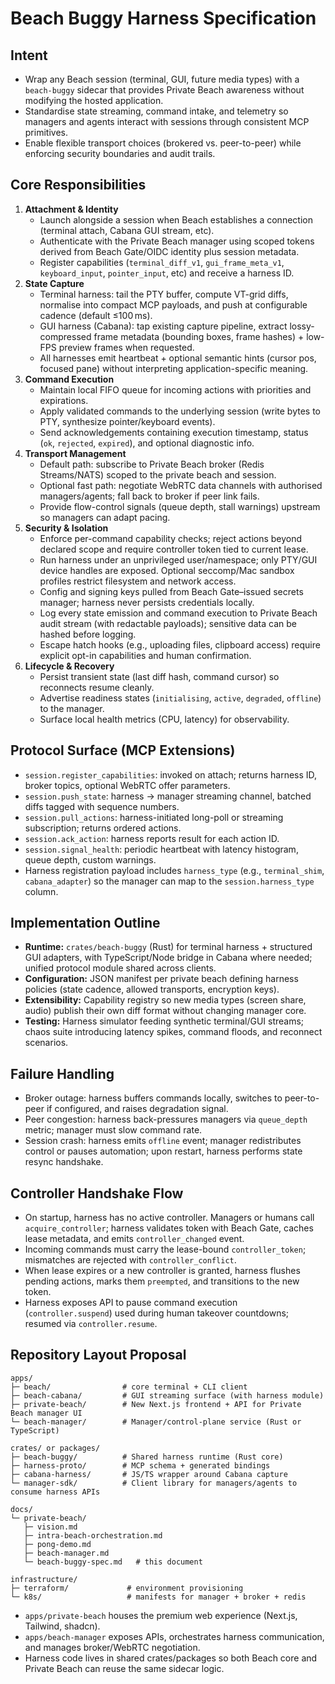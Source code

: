 # Beach Buggy Harness Specification

## Intent
- Wrap any Beach session (terminal, GUI, future media types) with a `beach-buggy` sidecar that provides Private Beach awareness without modifying the hosted application.
- Standardise state streaming, command intake, and telemetry so managers and agents interact with sessions through consistent MCP primitives.
- Enable flexible transport choices (brokered vs. peer-to-peer) while enforcing security boundaries and audit trails.

## Core Responsibilities
1. **Attachment & Identity**
   - Launch alongside a session when Beach establishes a connection (terminal attach, Cabana GUI stream, etc).
   - Authenticate with the Private Beach manager using scoped tokens derived from Beach Gate/OIDC identity plus session metadata.
   - Register capabilities (`terminal_diff_v1`, `gui_frame_meta_v1`, `keyboard_input`, `pointer_input`, etc) and receive a harness ID.
2. **State Capture**
   - Terminal harness: tail the PTY buffer, compute VT-grid diffs, normalise into compact MCP payloads, and push at configurable cadence (default ≤100 ms).
   - GUI harness (Cabana): tap existing capture pipeline, extract lossy-compressed frame metadata (bounding boxes, frame hashes) + low-FPS preview frames when requested.
   - All harnesses emit heartbeat + optional semantic hints (cursor pos, focused pane) without interpreting application-specific meaning.
3. **Command Execution**
   - Maintain local FIFO queue for incoming actions with priorities and expirations.
   - Apply validated commands to the underlying session (write bytes to PTY, synthesize pointer/keyboard events).
   - Send acknowledgements containing execution timestamp, status (`ok`, `rejected`, `expired`), and optional diagnostic info.
4. **Transport Management**
   - Default path: subscribe to Private Beach broker (Redis Streams/NATS) scoped to the private beach and session.
   - Optional fast path: negotiate WebRTC data channels with authorised managers/agents; fall back to broker if peer link fails.
   - Provide flow-control signals (queue depth, stall warnings) upstream so managers can adapt pacing.
5. **Security & Isolation**
   - Enforce per-command capability checks; reject actions beyond declared scope and require controller token tied to current lease.
   - Run harness under an unprivileged user/namespace; only PTY/GUI device handles are exposed. Optional seccomp/Mac sandbox profiles restrict filesystem and network access.
   - Config and signing keys pulled from Beach Gate–issued secrets manager; harness never persists credentials locally.
   - Log every state emission and command execution to Private Beach audit stream (with redactable payloads); sensitive data can be hashed before logging.
   - Escape hatch hooks (e.g., uploading files, clipboard access) require explicit opt-in capabilities and human confirmation.
6. **Lifecycle & Recovery**
   - Persist transient state (last diff hash, command cursor) so reconnects resume cleanly.
   - Advertise readiness states (`initialising`, `active`, `degraded`, `offline`) to the manager.
   - Surface local health metrics (CPU, latency) for observability.

## Protocol Surface (MCP Extensions)
- `session.register_capabilities`: invoked on attach; returns harness ID, broker topics, optional WebRTC offer parameters.
- `session.push_state`: harness → manager streaming channel, batched diffs tagged with sequence numbers.
- `session.pull_actions`: harness-initiated long-poll or streaming subscription; returns ordered actions.
- `session.ack_action`: harness reports result for each action ID.
- `session.signal_health`: periodic heartbeat with latency histogram, queue depth, custom warnings.
- Harness registration payload includes `harness_type` (e.g., `terminal_shim`, `cabana_adapter`) so the manager can map to the `session.harness_type` column.

## Implementation Outline
- **Runtime:** `crates/beach-buggy` (Rust) for terminal harness + structured GUI adapters, with TypeScript/Node bridge in Cabana where needed; unified protocol module shared across clients.
- **Configuration:** JSON manifest per private beach defining harness policies (state cadence, allowed transports, encryption keys).
- **Extensibility:** Capability registry so new media types (screen share, audio) publish their own diff format without changing manager core.
- **Testing:** Harness simulator feeding synthetic terminal/GUI streams; chaos suite introducing latency spikes, command floods, and reconnect scenarios.

## Failure Handling
- Broker outage: harness buffers commands locally, switches to peer-to-peer if configured, and raises degradation signal.
- Peer congestion: harness back-pressures managers via `queue_depth` metric; manager must slow command rate.
- Session crash: harness emits `offline` event; manager redistributes control or pauses automation; upon restart, harness performs state resync handshake.

## Controller Handshake Flow
- On startup, harness has no active controller. Managers or humans call `acquire_controller`; harness validates token with Beach Gate, caches lease metadata, and emits `controller_changed` event.
- Incoming commands must carry the lease-bound `controller_token`; mismatches are rejected with `controller_conflict`.
- When lease expires or a new controller is granted, harness flushes pending actions, marks them `preempted`, and transitions to the new token.
- Harness exposes API to pause command execution (`controller.suspend`) used during human takeover countdowns; resumed via `controller.resume`.

## Repository Layout Proposal
```
apps/
├─ beach/                # core terminal + CLI client
├─ beach-cabana/         # GUI streaming surface (with harness module)
├─ private-beach/        # New Next.js frontend + API for Private Beach manager UI
└─ beach-manager/        # Manager/control-plane service (Rust or TypeScript)

crates/ or packages/
├─ beach-buggy/          # Shared harness runtime (Rust core)
├─ harness-proto/        # MCP schema + generated bindings
├─ cabana-harness/       # JS/TS wrapper around Cabana capture
└─ manager-sdk/          # Client library for managers/agents to consume harness APIs

docs/
└─ private-beach/
   ├─ vision.md
   ├─ intra-beach-orchestration.md
   ├─ pong-demo.md
   ├─ beach-manager.md
   └─ beach-buggy-spec.md   # this document

infrastructure/
├─ terraform/             # environment provisioning
└─ k8s/                   # manifests for manager + broker + redis
```
- `apps/private-beach` houses the premium web experience (Next.js, Tailwind, shadcn).  
- `apps/beach-manager` exposes APIs, orchestrates harness communication, and manages broker/WebRTC negotiation.  
- Harness code lives in shared crates/packages so both Beach core and Private Beach can reuse the same sidecar logic.
